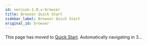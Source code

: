 ```yaml
---
id: version-1.0.x-browser
title: Browser Quick Start
sidebar_label: Browser Quick Start
original_id: browser
---
```


This page has moved to [Quick Start](./quickstart). Automatically navigating in <span id="navigating-countdown">3</span>...

<script>
var navigatingCountdown = 3
setInterval(function () {
  document.getElementById('navigating-countdown').innerText = navigatingCountdown--
  if (navigatingCountdown === 0) {
    window.location.pathname = window.location.pathname.replace('browser', 'quickstart')
  }
}, 1000)
</script>
